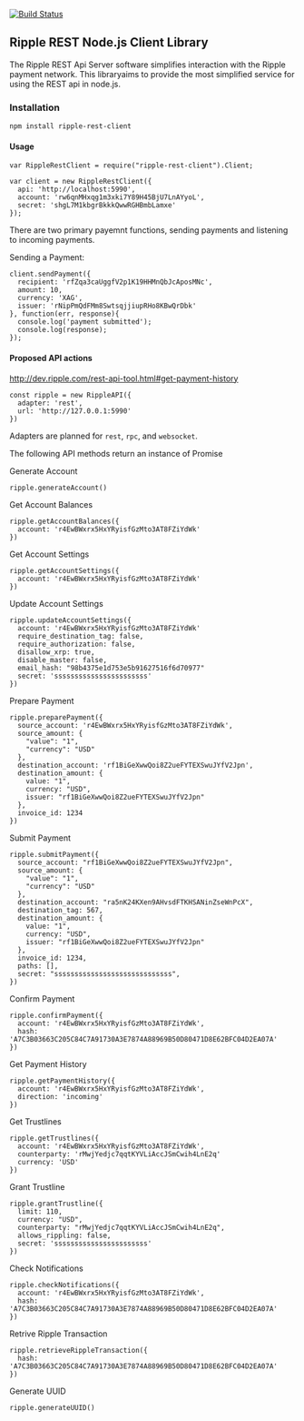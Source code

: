 [![Build Status](https://travis-ci.org/ripple/ripple-rest-client.svg)](https://travis-ci.org/ripple/ripple-rest-client)

## Ripple REST Node.js Client Library

The Ripple REST Api Server software simplifies interaction with the Ripple payment network. This libraryaims to provide the most simplified service for using the REST api in node.js.

### Installation

    npm install ripple-rest-client

#### Usage
    
    var RippleRestClient = require("ripple-rest-client").Client;
    
    var client = new RippleRestClient({
      api: 'http://localhost:5990',
      account: 'rw6qnMHxqg1m3xki7Y89H45BjU7LnAYyoL',
      secret: 'shgL7M1kbgrBkkkQwwRGHBmbLamxe' 
    });

There are two primary payemnt functions, sending payments and listening to incoming payments.

Sending a Payment:

    client.sendPayment({
      recipient: 'rfZqa3caUggfV2p1K19HHMnQbJcAposMNc',
      amount: 10,
      currency: 'XAG',
      issuer: 'rNipPmQdFMm8SwtsqjjiupRHo8KBwQrDbk' 
    }, function(err, response){
      console.log('payment submitted');
      console.log(response);
    });

#### Proposed API actions

http://dev.ripple.com/rest-api-tool.html#get-payment-history

    const ripple = new RippleAPI({
      adapter: 'rest',
      url: 'http://127.0.0.1:5990'
    })

Adapters are planned for `rest`, `rpc`, and `websocket`.

The following API methods return an instance of Promise

Generate Account

    ripple.generateAccount()

Get Account Balances

    ripple.getAccountBalances({
      account: 'r4EwBWxrx5HxYRyisfGzMto3AT8FZiYdWk'
    })

Get Account Settings

    ripple.getAccountSettings({
      account: 'r4EwBWxrx5HxYRyisfGzMto3AT8FZiYdWk'
    })

Update Account Settings

    ripple.updateAccountSettings({
      account: 'r4EwBWxrx5HxYRyisfGzMto3AT8FZiYdWk'
      require_destination_tag: false,
      require_authorization: false,
      disallow_xrp: true,
      disable_master: false,
      email_hash: "98b4375e1d753e5b91627516f6d70977"
      secret: 'sssssssssssssssssssssss'
    }) 

Prepare Payment

    ripple.preparePayment({
      source_account: 'r4EwBWxrx5HxYRyisfGzMto3AT8FZiYdWk',
      source_amount: {
        "value": "1",
        "currency": "USD"
      },
      destination_account: 'rf1BiGeXwwQoi8Z2ueFYTEXSwuJYfV2Jpn',
      destination_amount: {
        value: "1",
        currency: "USD",
        issuer: "rf1BiGeXwwQoi8Z2ueFYTEXSwuJYfV2Jpn"
      },
      invoice_id: 1234
    })

Submit Payment

    ripple.submitPayment({
      source_account: "rf1BiGeXwwQoi8Z2ueFYTEXSwuJYfV2Jpn",
      source_amount: {
        "value": "1",
        "currency": "USD"
      },
      destination_account: "ra5nK24KXen9AHvsdFTKHSANinZseWnPcX",
      destination_tag: 567,
      destination_amount: {
        value: "1",
        currency: "USD",
        issuer: "rf1BiGeXwwQoi8Z2ueFYTEXSwuJYfV2Jpn"
      },
      invoice_id: 1234,
      paths: [],
      secret: "sssssssssssssssssssssssssssss",
    })

Confirm Payment

    ripple.confirmPayment({
      account: 'r4EwBWxrx5HxYRyisfGzMto3AT8FZiYdWk',
      hash: 'A7C3B03663C205C84C7A91730A3E7874A88969B50D80471D8E62BFC04D2EA07A'
    }) 

Get Payment History

    ripple.getPaymentHistory({
      account: 'r4EwBWxrx5HxYRyisfGzMto3AT8FZiYdWk',
      direction: 'incoming'
    })

Get Trustlines

    ripple.getTrustlines({
      account: 'r4EwBWxrx5HxYRyisfGzMto3AT8FZiYdWk',
      counterparty: 'rMwjYedjc7qqtKYVLiAccJSmCwih4LnE2q'
      currency: 'USD'
    })

Grant Trustline

    ripple.grantTrustline({
      limit: 110,
      currency: "USD",
      counterparty: "rMwjYedjc7qqtKYVLiAccJSmCwih4LnE2q",
      allows_rippling: false,
      secret: 'sssssssssssssssssssssss'
    })

Check Notifications

    ripple.checkNotifications({
      account: 'r4EwBWxrx5HxYRyisfGzMto3AT8FZiYdWk',
      hash: 'A7C3B03663C205C84C7A91730A3E7874A88969B50D80471D8E62BFC04D2EA07A'
    })

Retrive Ripple Transaction

    ripple.retrieveRippleTransaction({
      hash: 'A7C3B03663C205C84C7A91730A3E7874A88969B50D80471D8E62BFC04D2EA07A'
    })

Generate UUID

    ripple.generateUUID()

